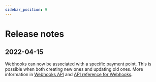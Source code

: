 ```yaml
---
sidebar_position: 9
---
```


# Release notes

## 2022-04-15
Webhooks can now be associated with a specific payment point. This is possible when both creating new ones and updating old ones. More information in [Webhooks API](/docs/webhooks-api#webhooks-for-specific-payment-points) and [API reference for Webhooks](https://developer.mobilepay.dk/product/).
